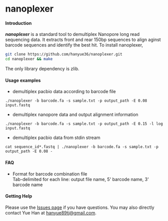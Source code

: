 # nanoplexer

#### Introduction
***nanoplexer*** is a standard tool to demultiplex Nanopore long read sequencing data. It extracts front and rear 150bp sequences to align aginst barcode sequences and identify the best hit. To install nanoplexer,
```sh
git clone https://github.com/hanyue36/nanoplexer.git
cd nanoplexer && make
```
The only library dependency is zlib.
#### Usage examples
- demultiplex pacbio data according to barcode file
```
./nanoplexer -b barcode.fa -s sample.txt -p output_path -E 0.08 input.fastq
```
- demultiplex nanopore data and output alignment information
```
./nanoplexer -b barcode.fa -s sample.txt -p output_path -E 0.15 -l log input.fastq
```
- demultiplex pacbio data from stdin stream
```
cat sequence_id*.fastq | ./nanoplexer -b barcode.fa -s sample.txt -p output_path -E 0.08 -
```
#### FAQ
- Format for barcode combination file
<br/>Tab-delimited for each line: output file name, 5' barcode name, 3' barcode name

#### Getting Help
Please use the [Issues page][issue] if you have questions. You may also directly contact Yue Han at hanyue89tj@gmail.com.

[issue]: https://github.com/hanyue36/nanoplexer/issues
